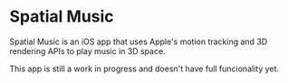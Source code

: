 # Spatial Music
Spatial Music is an iOS app that uses Apple's motion tracking and 3D rendering APIs to play music in 3D space.

This app is still a work in progress and doesn't have full funcionality yet.

